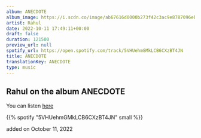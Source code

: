 ```yaml
---
album: ANECDOTE
album_image: https://i.scdn.co/image/ab67616d0000b273f42c3ac9e8787096eb508e2e
artist: Rahul
date: 2022-10-11 17:49:11+00:00
draft: false
duration: 121500
preview_url: null
spotify_url: https://open.spotify.com/track/5VHUehmGMkLCB6CXzBT4JN
title: ANECDOTE
translationKey: ANECDOTE
type: music
---
```


## Rahul on the album ANECDOTE

You can listen [here](https://open.spotify.com/track/5VHUehmGMkLCB6CXzBT4JN)

{{% spotify "5VHUehmGMkLCB6CXzBT4JN" small %}}

added on October 11, 2022
